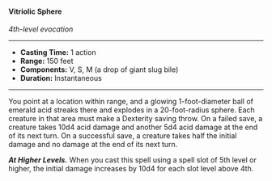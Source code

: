 #### Vitriolic Sphere
*4th-level evocation*
___
- **Casting Time:** 1 action
- **Range:** 150 feet
- **Components:** V, S, M (a drop of giant slug bile)
- **Duration:** Instantaneous
---
You point at a location within range, and a glowing 1-foot-diameter ball of emerald acid streaks there and explodes in a 20-foot-radius sphere. Each creature in that area must make a Dexterity saving throw. On a failed save, a creature takes 10d4 acid damage and another 5d4 acid damage at the end of its next turn. On a successful save, a creature takes half the initial damage and no damage at the end of its next turn.

***At Higher Levels.*** When you cast this spell using a spell slot of 5th level or higher, the initial damage increases by 10d4 for each slot level above 4th.